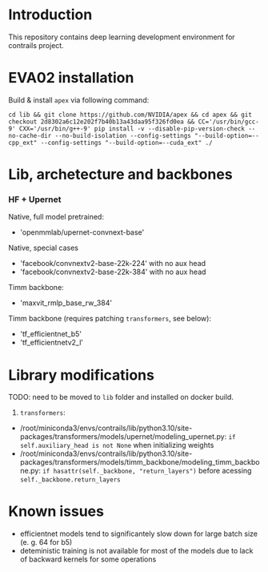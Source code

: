 # Introduction

This repository contains deep learning development environment for contrails project.

# EVA02 installation

Build & install `apex` via following command:

```cd lib && git clone https://github.com/NVIDIA/apex && cd apex && git checkout 2d8302a6c12e202f7b40b13a43daa95f326fd0ea && CC='/usr/bin/gcc-9' CXX='/usr/bin/g++-9' pip install -v --disable-pip-version-check --no-cache-dir --no-build-isolation --config-settings "--build-option=--cpp_ext" --config-settings "--build-option=--cuda_ext" ./```


# Lib, archetecture and backbones

### HF + Upernet

Native, full model pretrained:
+ 'openmmlab/upernet-convnext-base'

Native, special cases
+ 'facebook/convnextv2-base-22k-224' with no aux head
+ 'facebook/convnextv2-base-22k-384' with no aux head

Timm backbone:
+ 'maxvit_rmlp_base_rw_384'

Timm backbone (requires patching `transformers`, see below):
+ 'tf_efficientnet_b5'
+ 'tf_efficientnetv2_l'

# Library modifications

TODO: need to be moved to `lib` folder and installed on docker build.

1. `transformers`: 
- /root/miniconda3/envs/contrails/lib/python3.10/site-packages/transformers/models/upernet/modeling_upernet.py: `if self.auxiliary_head is not None` when initializing weights
- /root/miniconda3/envs/contrails/lib/python3.10/site-packages/transformers/models/timm_backbone/modeling_timm_backbone.py: `if hasattr(self._backbone, "return_layers")` before acessing `self._backbone.return_layers`

# Known issues
- efficientnet models tend to significantely slow down for large batch size (e. g. 64 for b5)
- deteministic training is not available for most of the models due to lack of backward kernels for some operations